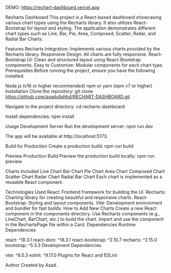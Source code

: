 DEMO: https://rechart-dashboard.vercel.app

Recharts Dashboard
This project is a React-based dashboard showcasing various chart types using the Recharts library. It also utilizes React-Bootstrap for layout and styling. The application demonstrates different chart types such as Line, Bar, Pie, Area, Composed, Scatter, Radar, and Radial Bar Charts.

Features
Recharts Integration: Implements various charts provided by the Recharts library.
Responsive Design: All charts are fully responsive.
React-Bootstrap UI: Clean and structured layout using React-Bootstrap components.
Easy to Customize: Modular components for each chart type.
Prerequisites
Before running the project, ensure you have the following installed:

Node.js (v16 or higher recommended)
npm or yarn (npm v7 or higher)
Installation
Clone the repository:
git clone https://github.com/asadullahbd/RECHART-DASHBOARD.git

Navigate to the project directory:
cd recharts-dashboard

Install dependencies:
npm install

Usage
Development Server
Run the development server:
npm run dev

The app will be available at http://localhost:5173.

Build for Production
Create a production build:
npm run build

Preview Production Build
Preview the production build locally:
npm run preview

Charts Included
Line Chart
Bar Chart
Pie Chart
Area Chart
Composed Chart
Scatter Chart
Radar Chart
Radial Bar Chart
Each chart is implemented as a reusable React component.

Technologies Used
React: Frontend framework for building the UI.
Recharts: Charting library for creating beautiful and responsive charts.
React-Bootstrap: Styling and layout components.
Vite: Development environment and bundler for fast builds.
How to Add New Charts
Create a new React component in the components directory.
Use Recharts components (e.g., LineChart, BarChart, etc.) to build the chart.
Import and use the component in the RechartsPage file within a Card.
Dependencies
Runtime Dependencies

react: ^18.3.1
react-dom: ^18.3.1
react-bootstrap: ^2.10.7
recharts: ^2.15.0
bootstrap: ^5.3.3
Development Dependencies

vite: ^6.0.3
eslint: ^9.17.0
Plugins for React and ESLint


Author
Created by Asad.